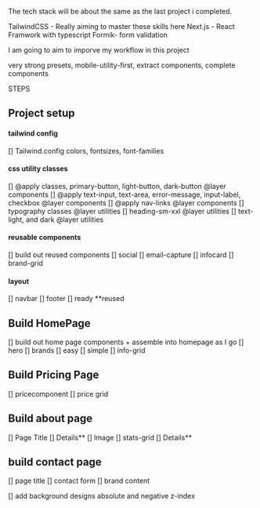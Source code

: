 The tech stack will be about the same as the last project i completed.

TailwindCSS - Really aiming to master these skills here
Next.js - React Framwork with typescript
Formik- form validation

I am going to aim to imporve my workflow in this project

very strong presets, mobile-utility-first, extract components, complete components

STEPS

## Project setup

#### tailwind config

[] Tailwind.config colors, fontsizes, font-families

#### css utility classes

[] @apply classes, primary-button, light-button, dark-button @layer components
[] @apply text-input, text-area, error-message, input-label, checkbox @layer components
[] @apply nav-links @layer components
[] typography classes @layer utilities
[] heading-sm-xxl @layer utilities
[] text-light, and dark @layer utilities

#### reusable components

[] build out reused components
[] social
[] email-capture
[] infocard
[] brand-grid

#### layout

[] navbar
[] footer
[] ready \*\*reused

## Build HomePage

[] build out home page components + assemble into homepage as I go
[] hero
[] brands
[] easy
[] simple
[] info-grid

## Build Pricing Page

[] pricecomponent
[] price grid

## Build about page

[] Page Title
[] Details**
[] Image
[] stats-grid
[] Details**

## build contact page

[] page title
[] contact form
[] brand content

[] add background designs absolute and negative z-index
